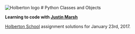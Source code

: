 <img src="https://www.holbertonschool.com/assets/holberton-logo-1cc451260ca3cd297def53f2250a9794810667c7ca7b5fa5879a569a457bf16f.png" alt="Holberton logo">
# Python Classes and Objects

**Learning to code with [Justin Marsh](https://twitter.com/dogonthecircuit)**

[Holberton School](https://www.holbertonschool.com) assignment solutions for January 23rd, 2017.

